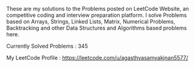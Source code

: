 These are my solutions to the Problems posted on LeetCode Website, an competitive coding and interview preparation platform. 
I solve Problems based on Arrays, Strings, Linked Lists, Matrix, Numerical Problems, Backtracking and other Data Structures and Algorithms based problems here.

Currently Solved Problems : 345

My LeetCode Profile : https://leetcode.com/u/agasthyasamyakjnan5577/
